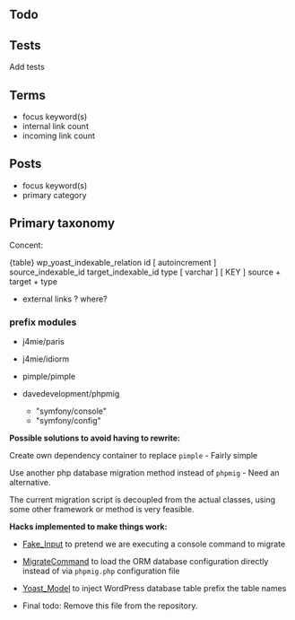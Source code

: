 ## Todo

## Tests
Add tests

## Terms
- focus keyword(s)
- internal link count
- incoming link count

## Posts
- focus keyword(s)
- primary category


## Primary taxonomy

Concent:

{table} wp_yoast_indexable_relation
id [ autoincrement ]
source_indexable_id
target_indexable_id
type [ varchar ]
[ KEY ] source + target + type

- external links ? where?


### prefix modules
* j4mie/paris
* j4mie/idiorm


* pimple/pimple
* davedevelopment/phpmig
  * "symfony/console"
  * "symfony/config"

**Possible solutions to avoid having to rewrite:**

Create own dependency container to replace `pimple` - Fairly simple

Use another php database migration method instead of `phpmig` - Need an alternative.

The current migration script is decoupled from the actual classes, using some other framework or method is very feasible.

**Hacks implemented to make things work:**
- [Fake_Input](https://github.com/Yoast/wordpress-seo/blob/yoast-meta/src/Fake_Input.php#L9) to pretend we are executing a console command to migrate
- [MigrateCommand](https://github.com/Yoast/wordpress-seo/blob/yoast-meta/src/MigrateCommand.php#L9) to load the ORM database configuration directly instead of via `phpmig.php` configuration file
- [Yoast_Model](https://github.com/Yoast/wordpress-seo/blob/yoast-meta/src/Yoast_Model.php#L7) to inject WordPress database table prefix the table names


- Final todo: Remove this file from the repository.
